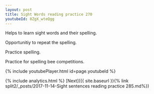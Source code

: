 ```yaml
---
layout: post
title: Sight Words reading practice 270
youtubeId: 8ZgX_wteQgg
---
```

 
 
Helps to learn sight words and their spelling.

Opportunitiy to repeat the spelling. 

Practice spelling. 
 
Practice for spelling bee competitions. 
 
{% include youtubePlayer.html id=page.youtubeId %}
 
 
{% include analytics.html %} 
[Next]({{ site.baseurl }}{% link  split2/_posts/2017-11-14-Sight sentences reading practice 285.md%})
 
